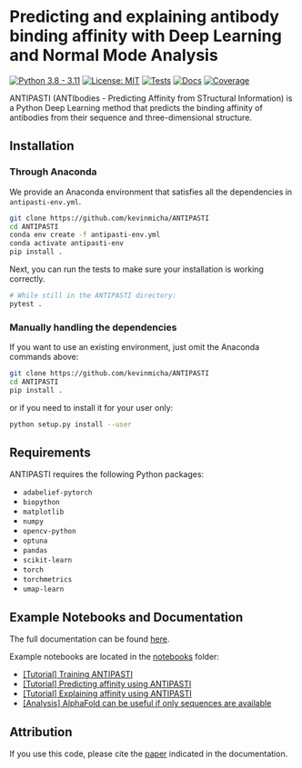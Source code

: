 # Predicting and explaining antibody binding affinity with Deep Learning and Normal Mode Analysis

[![Python 3.8 - 3.11](https://img.shields.io/badge/Python-3.8%20--%203.11-blue)](https://www.python.org/downloads/release/python-3113/)
[![License: MIT](https://img.shields.io/badge/license-MIT-green)](https://opensource.org/license/mit/)
[![Tests](https://github.com/kevinmicha/ANTIPASTI/actions/workflows/tests.yml/badge.svg)](https://github.com/kevinmicha/ANTIPASTI/actions/workflows/tests.yml)
[![Docs](https://github.com/kevinmicha/ANTIPASTI/actions/workflows/documentation.yml/badge.svg)](https://kevinmicha.github.io/ANTIPASTI/index.html)
[![Coverage](https://codecov.io/gh/kevinmicha/ANTIPASTI/branch/main/graph/badge.svg?token=GJCV2H7L1J)](https://codecov.io/gh/kevinmicha/ANTIPASTI)

ANTIPASTI (ANTIbodies - Predicting Affinity from STructural Information) is a Python Deep Learning method that predicts the binding affinity of antibodies from their sequence and three-dimensional structure.

## Installation 
### Through Anaconda
We provide an Anaconda environment that satisfies all the dependencies in `antipasti-env.yml`. 
```bash
git clone https://github.com/kevinmicha/ANTIPASTI
cd ANTIPASTI
conda env create -f antipasti-env.yml
conda activate antipasti-env
pip install .
```

Next, you can run the tests to make sure your installation is working correctly.

```bash
# While still in the ANTIPASTI directory:
pytest . 
```

### Manually handling the dependencies
If you want to use an existing environment, just omit the Anaconda commands above:
```bash
git clone https://github.com/kevinmicha/ANTIPASTI
cd ANTIPASTI
pip install .
```

or if you need to install it for your user only: 
```bash
python setup.py install --user 
```

## Requirements 

ANTIPASTI requires the following Python packages: 
* `adabelief-pytorch`
* `biopython`
* `matplotlib`
* `numpy`
* `opencv-python`
* `optuna`
* `pandas`
* `scikit-learn`
* `torch`
* `torchmetrics`
* `umap-learn`
    


## Example Notebooks and Documentation
The full documentation can be found [here](https://kevinmicha.github.io/ANTIPASTI/). 

Example notebooks are located in the [notebooks](https://github.com/kevinmicha/ANTIPASTI/tree/main/notebooks) folder:
* [[Tutorial] Training ANTIPASTI](https://github.com/kevinmicha/ANTIPASTI/blob/main/notebooks/%5BTutorial%5D%20Training%20ANTIPASTI.ipynb)
* [[Tutorial] Predicting affinity using ANTIPASTI](https://github.com/kevinmicha/ANTIPASTI/blob/main/notebooks/%5BTutorial%5D%20Predicting%20affinity%20using%20ANTIPASTI.ipynb)
* [[Tutorial] Explaining affinity using ANTIPASTI](https://github.com/kevinmicha/ANTIPASTI/blob/main/notebooks/%5BTutorial%5D%20Explaining%20affinity%20using%20ANTIPASTI.ipynb)
* [[Analysis] AlphaFold can be useful if only sequences are available](https://github.com/kevinmicha/ANTIPASTI/blob/main/notebooks/%5BAnalysis%5D%20AlphaFold%20can%20be%20useful%20if%20only%20sequences%20are%20available.ipynb)

## Attribution

If you use this code, please cite the [paper](https://kevinmicha.github.io/ANTIPASTI/citing.html) indicated in the documentation.